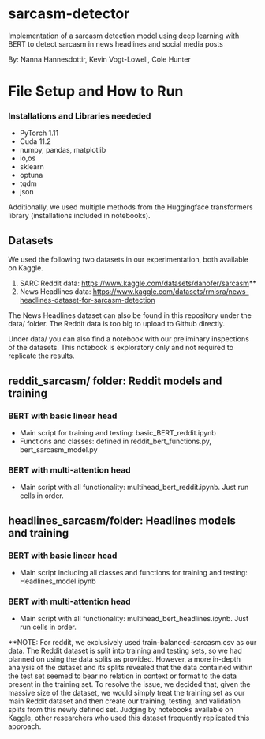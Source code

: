 # sarcasm-detector
Implementation of a sarcasm detection model using deep learning with BERT to detect sarcasm in news headlines and social media posts

By: Nanna Hannesdottir, Kevin Vogt-Lowell, Cole Hunter

# File Setup and How to Run

### Installations and Libraries neededed
  - PyTorch 1.11
  - Cuda 11.2
  - numpy, pandas, matplotlib
  - io,os
  - sklearn
  - optuna
  - tqdm
  - json
 
Additionally, we used multiple methods from the Huggingface transformers library (installations included in notebooks).

## Datasets

We used the following two datasets in our experimentation, both available on Kaggle.

1. SARC Reddit data: https://www.kaggle.com/datasets/danofer/sarcasm**
2. News Headlines data: https://www.kaggle.com/datasets/rmisra/news-headlines-dataset-for-sarcasm-detection

The News Headlines dataset can also be found in this repository under the data/ folder. The Reddit data is too big to upload to Github directly.

Under data/ you can also find a notebook with our preliminary inspections of the datasets. This notebook is exploratory only and not required to replicate the results.

## reddit_sarcasm/ folder: Reddit models and training

### BERT with basic linear head
  - Main script for training and testing: basic_BERT_reddit.ipynb 
  - Functions and classes: defined in reddit_bert_functions.py, bert_sarcasm_model.py

### BERT with multi-attention head
  - Main script with all functionality: multihead_bert_reddit.ipynb. Just run cells in order.

## headlines_sarcasm/folder: Headlines models and training

### BERT with basic linear head
   - Main script including all classes and functions for training and testing: Headlines_model.ipynb
### BERT with multi-attention head
   - Main script with all functionality: multihead_bert_headlines.ipynb. Just run cells in order.

**NOTE: For reddit, we exclusively used train-balanced-sarcasm.csv as our data. The Reddit dataset is split into training and testing sets, so we had planned on using the data splits as provided. However, a more in-depth analysis of the dataset and its splits revealed that the data contained within the test set seemed to bear no relation in context or format to the data present in the training set. To resolve the issue, we decided that, given the massive size of the dataset, we would simply treat the training set as our main Reddit dataset and then create our training, testing, and validation splits from this newly defined set. Judging by notebooks available on Kaggle, other researchers who used this dataset frequently replicated this approach.
